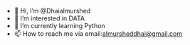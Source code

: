 - 👋 Hi, I’m @Dhaialmurshed
- 👀 I’m interested in DATA
- 🌱 I’m currently learning Python
- 📫 How to reach me via email:almursheddhai@gmail.com

<!---
Dhaialmurshed/Dhaialmurshed is a ✨ special ✨ repository because its `README.md` (this file) appears on your GitHub profile.
You can click the Preview link to take a look at your changes.
--->
